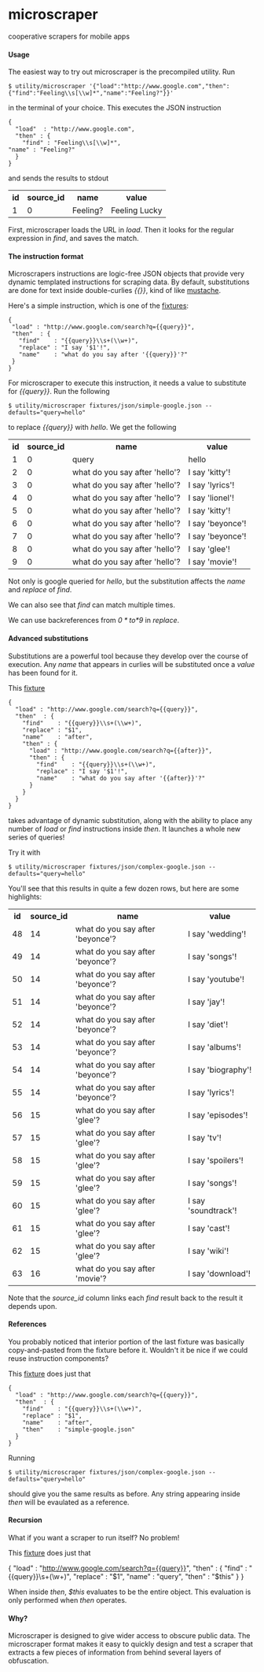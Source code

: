 # microscraper

cooperative scrapers for mobile apps

#### Usage ####

The easiest way to try out microscraper is the precompiled utility. Run

    $ utility/microscraper '{"load":"http://www.google.com","then":{"find":"Feeling\\s[\\w]*","name":"Feeling?"}}'

in the terminal of your choice.  This executes the JSON instruction

    {
      "load"  : "http://www.google.com",
      "then" : {
        "find" : "Feeling\\s[\\w]*",
	"name" : "Feeling?"
      }
    }

and sends the results to stdout

<table>
  <tr><th>id  <th>source_id <th>name     <th>value
  <tr><td>1   <td>0         <td>Feeling? <td>Feeling Lucky
</table>

First, microscraper loads the URL in *load*.  Then it looks for the regular expression in *find*, and saves the match.

#### The instruction format ####

Microscrapers instructions are logic-free JSON objects that provide very dynamic templated instructions for scraping data.
By default, substitutions are done for text inside double-curlies *{{}}*, kind of like [mustache](http://mustache.github.com/).

Here's a simple instruction, which is one of the [fixtures](microscraper-client/blob/master/fixtures/json/simple-google.json):

    {
     "load" : "http://www.google.com/search?q={{query}}",
     "then"  : {
       "find"    : "{{query}}\\s+(\\w+)",
       "replace" : "I say '$1'!",
       "name"    : "what do you say after '{{query}}'?"
     }
    }

For microscraper to execute this instruction, it needs a value to substitute for *{{query}}*.  Run the following

    $ utility/microscraper fixtures/json/simple-google.json --defaults="query=hello"

to replace *{{query}}* with *hello*.  We get the following

<table>
  <tr><th>id<th>source_id<th>name<th>value</tr>
  <tr><td>1 <td>0        <td>query                                   <td>hello
  <tr><td>2 <td>0        <td>what do you say after 'hello'?          <td>I say 'kitty'!
  <tr><td>3 <td>0        <td>what do you say after 'hello'?          <td>I say 'lyrics'!
  <tr><td>4 <td>0        <td>what do you say after 'hello'?          <td>I say 'lionel'!
  <tr><td>5 <td>0        <td>what do you say after 'hello'?          <td>I say 'kitty'!
  <tr><td>6 <td>0        <td>what do you say after 'hello'?          <td>I say 'beyonce'!
  <tr><td>7 <td>0        <td>what do you say after 'hello'?          <td>I say 'beyonce'!
  <tr><td>8 <td>0        <td>what do you say after 'hello'?          <td>I say 'glee'!   
  <tr><td>9 <td>0        <td>what do you say after 'hello'?          <td>I say 'movie'!  
</table>

Not only is google queried for *hello*, but the substitution affects the *name* and *replace* of *find*.

We can also see that *find* can match multiple times.

We can use backreferences from *$0* to *$9* in *replace*.

#### Advanced substitutions ####

Substitutions are a powerful tool because they develop over the course of execution.  Any *name* that appears in 
curlies will be substituted once a *value* has been found for it.

This [fixture](microscraper-client/blob/master/fixtures/json/complex-google.json)

    {
      "load" : "http://www.google.com/search?q={{query}}",
      "then"  : {
        "find"    : "{{query}}\\s+(\\w+)",
        "replace" : "$1",
        "name"    : "after",
        "then" : {
          "load" : "http://www.google.com/search?q={{after}}",
          "then" : {
            "find"    : "{{query}}\\s+(\\w+)",
            "replace" : "I say '$1'!",
            "name"    : "what do you say after '{{after}}'?"
          }
        }
      }
    }

takes advantage of dynamic substitution, along with the ability to place any number of *load* or *find* instructions inside *then*.  It launches a whole new series of queries!

Try it with

    $ utility/microscraper fixtures/json/complex-google.json --defaults="query=hello"

You'll see that this results in quite a few dozen rows, but here are some highlights:

<table>
  <tr><th>id     <th>source_id <th>name                       <th>value
  <tr><td>48     <td>14  <td>what do you say after 'beyonce'? <td>I say 'wedding'!
  <tr><td>49     <td>14  <td>what do you say after 'beyonce'? <td>I say 'songs'!
  <tr><td>50     <td>14  <td>what do you say after 'beyonce'? <td>I say 'youtube'!
  <tr><td>51     <td>14  <td>what do you say after 'beyonce'? <td>I say 'jay'!
  <tr><td>52     <td>14  <td>what do you say after 'beyonce'? <td>I say 'diet'!
  <tr><td>53     <td>14  <td>what do you say after 'beyonce'? <td>I say 'albums'!
  <tr><td>54     <td>14  <td>what do you say after 'beyonce'? <td>I say 'biography'!
  <tr><td>55     <td>14  <td>what do you say after 'beyonce'? <td>I say 'lyrics'!
  <tr><td>56     <td>15  <td>what do you say after 'glee'?    <td>I say 'episodes'!
  <tr><td>57     <td>15  <td>what do you say after 'glee'?    <td>I say 'tv'!
  <tr><td>58     <td>15  <td>what do you say after 'glee'?    <td>I say 'spoilers'!
  <tr><td>59     <td>15  <td>what do you say after 'glee'?    <td>I say 'songs'!
  <tr><td>60     <td>15  <td>what do you say after 'glee'?    <td>I say 'soundtrack'!
  <tr><td>61     <td>15  <td>what do you say after 'glee'?    <td>I say 'cast'!
  <tr><td>62     <td>15  <td>what do you say after 'glee'?    <td>I say 'wiki'!
  <tr><td>63     <td>16  <td>what do you say after 'movie'?   <td>I say 'download'!
</table>

Note that the *source_id* column links each *find* result back to the result it depends upon.

#### References ####

You probably noticed that interior portion of the last fixture was basically copy-and-pasted from the fixture
before it.  Wouldn't it be nice if we could reuse instruction components?

This [fixture](microscraper-client/blob/master/fixtures/json/reference-google.json) does just that

    {
      "load" : "http://www.google.com/search?q={{query}}",
      "then"  : {
        "find"    : "{{query}}\\s+(\\w+)",
        "replace" : "$1",
        "name"    : "after",
        "then"    : "simple-google.json"
      }
    }

Running

    $ utility/microscraper fixtures/json/complex-google.json --defaults="query=hello"

should give you the same results as before.  Any string appearing inside *then* will be evaulated as a reference.

#### Recursion ####

What if you want a scraper to run itself?  No problem!

This [fixture](microscraper-client/blob/master/fixtures/json/recursive-google.json) does just that

  {
    "load"  : "http://www.google.com/search?q={{query}}",
    "then" : {
    	"find"     : "{{query}}\\s+(\\w+)",
    	"replace" : "$1",
    	"name"   : "query",
	"then"   : "$this"
    }
  }

When inside *then*, *$this* evaluates to be the entire object.  This evaluation is only performed when *then*
operates.

#### Why? ####

Microscraper is designed to give wider access to obscure public data.  The microscraper format makes it easy to quickly design and test a scraper that extracts a few pieces of information from behind several layers of obfuscation.
